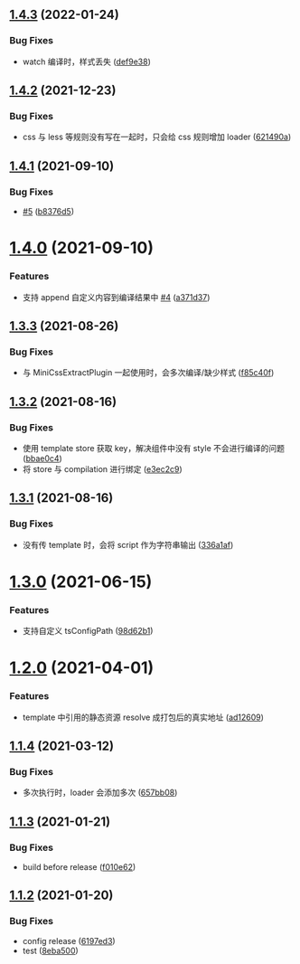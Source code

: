 ## [1.4.3](https://github.com/searchfe/san-ssr-plugin/compare/v1.4.2...v1.4.3) (2022-01-24)


### Bug Fixes

* watch 编译时，样式丢失 ([def9e38](https://github.com/searchfe/san-ssr-plugin/commit/def9e38803f3f238640294cd338b4e16d18e9a71))

## [1.4.2](https://github.com/searchfe/san-ssr-plugin/compare/v1.4.1...v1.4.2) (2021-12-23)


### Bug Fixes

* css 与 less 等规则没有写在一起时，只会给 css 规则增加 loader ([621490a](https://github.com/searchfe/san-ssr-plugin/commit/621490a6a423f721f7341861186fa3171a8a3230))

## [1.4.1](https://github.com/searchfe/san-ssr-plugin/compare/v1.4.0...v1.4.1) (2021-09-10)


### Bug Fixes

* [#5](https://github.com/searchfe/san-ssr-plugin/issues/5) ([b8376d5](https://github.com/searchfe/san-ssr-plugin/commit/b8376d5f243280adada1db1cf7c6afb0a25d5bd6))

# [1.4.0](https://github.com/searchfe/san-ssr-plugin/compare/v1.3.3...v1.4.0) (2021-09-10)


### Features

* 支持 append 自定义内容到编译结果中 [#4](https://github.com/searchfe/san-ssr-plugin/issues/4) ([a371d37](https://github.com/searchfe/san-ssr-plugin/commit/a371d3758facdb826c6cdd222fb0c6bdb30c425a))

## [1.3.3](https://github.com/searchfe/san-ssr-plugin/compare/v1.3.2...v1.3.3) (2021-08-26)


### Bug Fixes

* 与 MiniCssExtractPlugin 一起使用时，会多次编译/缺少样式 ([f85c40f](https://github.com/searchfe/san-ssr-plugin/commit/f85c40fa51989549a17febedf91e4d9fa41e24d0))

## [1.3.2](https://github.com/searchfe/san-ssr-plugin/compare/v1.3.1...v1.3.2) (2021-08-16)


### Bug Fixes

* 使用 template store 获取 key，解决组件中没有 style 不会进行编译的问题 ([bbae0c4](https://github.com/searchfe/san-ssr-plugin/commit/bbae0c4641ab5982b3b678ae222bdbfe95f90bf4))
* 将 store 与 compilation 进行绑定 ([e3ec2c9](https://github.com/searchfe/san-ssr-plugin/commit/e3ec2c99ffa5e5fef64a8c7610a6c1657999741b))

## [1.3.1](https://github.com/searchfe/san-ssr-plugin/compare/v1.3.0...v1.3.1) (2021-08-16)


### Bug Fixes

* 没有传 template 时，会将 script 作为字符串输出 ([336a1af](https://github.com/searchfe/san-ssr-plugin/commit/336a1af32f7c34590781eaff7e612fa82716688b))

# [1.3.0](https://github.com/searchfe/san-ssr-plugin/compare/v1.2.0...v1.3.0) (2021-06-15)


### Features

* 支持自定义 tsConfigPath ([98d62b1](https://github.com/searchfe/san-ssr-plugin/commit/98d62b1885bd8c331e23feb2e4c30c9bebed90bc))

# [1.2.0](https://github.com/searchfe/san-ssr-plugin/compare/v1.1.4...v1.2.0) (2021-04-01)


### Features

* template 中引用的静态资源 resolve 成打包后的真实地址 ([ad12609](https://github.com/searchfe/san-ssr-plugin/commit/ad12609e31805a3da090ed49923c3af538a071c7))

## [1.1.4](https://github.com/searchfe/san-ssr-plugin/compare/v1.1.3...v1.1.4) (2021-03-12)


### Bug Fixes

* 多次执行时，loader 会添加多次 ([657bb08](https://github.com/searchfe/san-ssr-plugin/commit/657bb082225b4217d972b8e47c1c56fbbfc84688))

## [1.1.3](https://github.com/searchfe/san-ssr-plugin/compare/v1.1.2...v1.1.3) (2021-01-21)


### Bug Fixes

*  build before release ([f010e62](https://github.com/searchfe/san-ssr-plugin/commit/f010e62ec45401dd3313957bea0c51343d7d163b))

## [1.1.2](https://github.com/searchfe/san-ssr-plugin/compare/v1.1.1...v1.1.2) (2021-01-20)


### Bug Fixes

* config release ([6197ed3](https://github.com/searchfe/san-ssr-plugin/commit/6197ed32e3291b19a14d2cfdb3084ea5551c7896))
* test ([8eba500](https://github.com/searchfe/san-ssr-plugin/commit/8eba500bfca981b3566e14e87f37b5d0a0f187fa))
